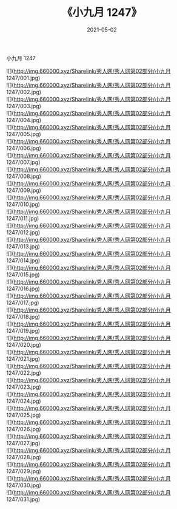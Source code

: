﻿---
layout: post
title:  《小九月 1247》
date:   2021-05-02
img: http://img.660000.xyz/Sharelink/秀人网/秀人网第02部分/小九月 1247/000.jpg
categories: [美女, 清纯, 唯美]
---

小九月 1247

  ![](http://img.660000.xyz/Sharelink/秀人网/秀人网第02部分/小九月 1247/001.jpg) <br> ![](http://img.660000.xyz/Sharelink/秀人网/秀人网第02部分/小九月 1247/002.jpg) <br> ![](http://img.660000.xyz/Sharelink/秀人网/秀人网第02部分/小九月 1247/003.jpg) <br> ![](http://img.660000.xyz/Sharelink/秀人网/秀人网第02部分/小九月 1247/004.jpg) <br> ![](http://img.660000.xyz/Sharelink/秀人网/秀人网第02部分/小九月 1247/005.jpg) <br> ![](http://img.660000.xyz/Sharelink/秀人网/秀人网第02部分/小九月 1247/006.jpg) <br> ![](http://img.660000.xyz/Sharelink/秀人网/秀人网第02部分/小九月 1247/007.jpg) <br> ![](http://img.660000.xyz/Sharelink/秀人网/秀人网第02部分/小九月 1247/008.jpg) <br> ![](http://img.660000.xyz/Sharelink/秀人网/秀人网第02部分/小九月 1247/009.jpg) <br> ![](http://img.660000.xyz/Sharelink/秀人网/秀人网第02部分/小九月 1247/010.jpg) <br> ![](http://img.660000.xyz/Sharelink/秀人网/秀人网第02部分/小九月 1247/011.jpg) <br> ![](http://img.660000.xyz/Sharelink/秀人网/秀人网第02部分/小九月 1247/012.jpg) <br> ![](http://img.660000.xyz/Sharelink/秀人网/秀人网第02部分/小九月 1247/013.jpg) <br> ![](http://img.660000.xyz/Sharelink/秀人网/秀人网第02部分/小九月 1247/014.jpg) <br> ![](http://img.660000.xyz/Sharelink/秀人网/秀人网第02部分/小九月 1247/015.jpg) <br> ![](http://img.660000.xyz/Sharelink/秀人网/秀人网第02部分/小九月 1247/016.jpg) <br> ![](http://img.660000.xyz/Sharelink/秀人网/秀人网第02部分/小九月 1247/017.jpg) <br> ![](http://img.660000.xyz/Sharelink/秀人网/秀人网第02部分/小九月 1247/018.jpg) <br> ![](http://img.660000.xyz/Sharelink/秀人网/秀人网第02部分/小九月 1247/019.jpg) <br> ![](http://img.660000.xyz/Sharelink/秀人网/秀人网第02部分/小九月 1247/020.jpg) <br> ![](http://img.660000.xyz/Sharelink/秀人网/秀人网第02部分/小九月 1247/021.jpg) <br> ![](http://img.660000.xyz/Sharelink/秀人网/秀人网第02部分/小九月 1247/022.jpg) <br> ![](http://img.660000.xyz/Sharelink/秀人网/秀人网第02部分/小九月 1247/023.jpg) <br> ![](http://img.660000.xyz/Sharelink/秀人网/秀人网第02部分/小九月 1247/024.jpg) <br> ![](http://img.660000.xyz/Sharelink/秀人网/秀人网第02部分/小九月 1247/025.jpg) <br> ![](http://img.660000.xyz/Sharelink/秀人网/秀人网第02部分/小九月 1247/026.jpg) <br> ![](http://img.660000.xyz/Sharelink/秀人网/秀人网第02部分/小九月 1247/027.jpg) <br> ![](http://img.660000.xyz/Sharelink/秀人网/秀人网第02部分/小九月 1247/028.jpg) <br> ![](http://img.660000.xyz/Sharelink/秀人网/秀人网第02部分/小九月 1247/029.jpg) <br> ![](http://img.660000.xyz/Sharelink/秀人网/秀人网第02部分/小九月 1247/030.jpg) <br> ![](http://img.660000.xyz/Sharelink/秀人网/秀人网第02部分/小九月 1247/031.jpg) <br>